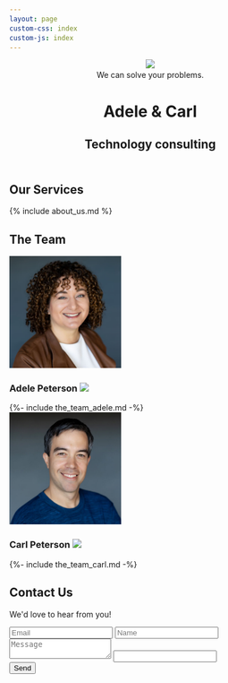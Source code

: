 ```yaml
---
layout: page
custom-css: index
custom-js: index
---
```


<header>
<img src="{{ '/assets/hero.jpg' | relative_url }}" />
<div>
    We can solve your problems.
    <h1>Adele & Carl</h1>
    <h2>Technology consulting</h2>
</div>
</header>

<section id="our-story" markdown="1">

## Our Services

{% include about_us.md %}

</section>

<section id="the-team"><div>
    <h2>The Team</h2>
    <div>
        <img class="headshot" src="/assets/headshot_adele.jpg" width=200 />
        <h3>Adele Peterson <a class="social" href="{{ site.data.website.linkedin.adele }}"><img src="{{ '/assets/linkedin.svg' | relative_url }}"></a></h3>
        {%- include the_team_adele.md -%}
    </div>
    <div>
        <img class="headshot" src="/assets/headshot_carl.jpg" width=200 />
        <h3>Carl Peterson <a class="social" href="{{ site.data.website.linkedin.carl }}"><img src="{{ '/assets/linkedin.svg' | relative_url }}"></a></h3>
        {%- include the_team_carl.md -%}
    </div>
</div></section>

<section id="contact-us" markdown="1">

## Contact Us

We'd love to hear from you!

<form id="my-form" action="https://formspree.io/f/meqwjzqk" method="POST">
<input type="email" id="email" name="email" placeholder="Email" />
<input type="text" id="name" name="name" placeholder="Name" />
<textarea id="message" name="message" placeholder="Message">
</textarea>

<input type="text" name="_gotcha" class="gotcha" />
<div>
    <button id="my-form-button">Send</button>
</div>
<p id="my-form-status"></p>
</form>

</section>